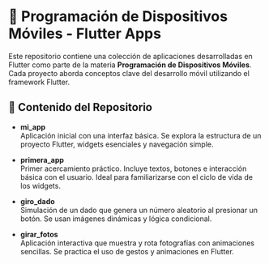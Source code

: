 # 📱 Programación de Dispositivos Móviles - Flutter Apps

Este repositorio contiene una colección de aplicaciones desarrolladas en Flutter como parte de la materia **Programación de Dispositivos Móviles**. Cada proyecto aborda conceptos clave del desarrollo móvil utilizando el framework Flutter.

## 🧩 Contenido del Repositorio

- **mi_app**  
  Aplicación inicial con una interfaz básica. Se explora la estructura de un proyecto Flutter, widgets esenciales y navegación simple.

- **primera_app**  
  Primer acercamiento práctico. Incluye textos, botones e interacción básica con el usuario. Ideal para familiarizarse con el ciclo de vida de los widgets.

- **giro_dado**  
  Simulación de un dado que genera un número aleatorio al presionar un botón. Se usan imágenes dinámicas y lógica condicional.

- **girar_fotos**  
  Aplicación interactiva que muestra y rota fotografías con animaciones sencillas. Se practica el uso de gestos y animaciones en Flutter.
